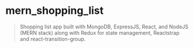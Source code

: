 # mern_shopping_list

> Shopping list app built with MongoDB, ExpressJS, React, and NodeJS (MERN stack) along with Redux for state management, Reactstrap and react-transition-group.

